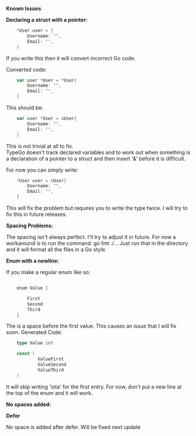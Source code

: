 **Known Issues**

**Declaring a struct with a pointer:**

```go
	*User user = {
		Username: "",
		Email: "",
	}
```

If you write this then it will convert incorrect Go code.

Converted code:
```go
	var user *User = *User{
		Username: "",
		Email: "",
	}
```
This should be:
```go
	var user *User = &User{
		Username: "",
		Email: "",
	}
```
This is not trivial at all to fix.  
TypeGo doesn't track declared variables and to work out when something is a declaration of a pointer to a struct and then insert '&' before it
is difficult.

For now you can simply write:
```go
	*User user = &User{
		Username: "",
		Email: "",
	}
```
This will fix the problem but requires you to write the type twice.
I will try to fix this in future releases.

**Spacing Problems:**

The spacing isn't always perfect. I'll try to adjust it in future.
For now a workaround is to run the command: go fmt ./...
Just run that in the directory and it will format all the files in a Go style.

**Enum with a newline:**

If you make a regular enum like so:

```go

	enum Value {

		First
		Second
		Third
	}
```

The is a space before the first value. This causes an issue that I will fix soon.
Generated Code:

```go
	type Value int

	const (
	        ValueFirst
	        ValueSecond
	        ValueThird
	)
```
It will skip writing 'iota' for the first entry.
For now, don't put a new line at the top of the enum and it will work.

**No spaces added:**

**Defer**

No space is added after defer. Will be fixed next update
